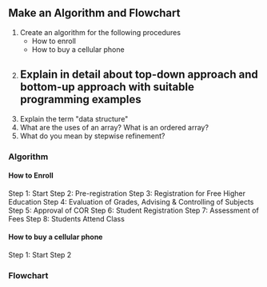 ## Make an Algorithm and Flowchart
1. Create an algorithm for the following procedures
	- How to enroll
	- How to buy a cellular phone
2. Explain in detail about top-down approach and bottom-up approach with suitable programming examples
	- 
3. Explain the term "data structure"
4. What are the uses of an array? What is an ordered array?
5. What do you mean by stepwise refinement?
### Algorithm
#### How to Enroll
Step 1: Start
Step 2: Pre-registration
Step 3: Registration for Free Higher Education
Step 4: Evaluation of Grades, Advising & Controlling of Subjects
Step 5: Approval of COR
Step 6: Student Registration
Step 7: Assessment of Fees
Step 8: Students Attend Class

#### How to buy a cellular phone
Step 1: Start
Step 2
### Flowchart
